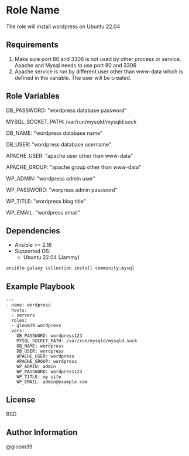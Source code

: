 Role Name
=========

The role will install wordpress on Ubuntu 22.04

Requirements
------------

1. Make sure port 80 and 3306 is not used by other process or service. Apache and Mysql needs to use port 80 and 3306
2. Apache service is run by different user other than www-data which is defined in the variable. The user will be created. 


Role Variables
--------------
DB_PASSWORD: "wordpress database password"

MYSQL_SOCKET_PATH: /var/run/mysqld/mysqld.sock

DB_NAME: "wordpress database name"

DB_USER: "wordpress database username"

APACHE_USER: "apache user other than www-data"

APACHE_GROUP: "apache group other than www-data"

WP_ADMIN: "wordpress admin user"

WP_PASSWORD: "worpress admin password"

WP_TITLE: "wordpress blog title"

WP_EMAIL: "wordpress email"


Dependencies
------------
* Ansible >= 2.16
* Supported OS:
  * Ubuntu 22.04 (Jammy)

```bash
ansible-galaxy collection install community.mysql
```

Example Playbook
----------------
```
---
- name: wordpress
  hosts: 
  - servers
  roles:
  - gloom39.wordpress
  vars:
    DB_PASSWORD: wordpress123
    MYSQL_SOCKET_PATH: /var/run/mysqld/mysqld.sock
    DB_NAME: wordpress
    DB_USER: wordpress
    APACHE_USER: wordpress
    APACHE_GROUP: wordpress
    WP_ADMIN: admin
    WP_PASSWORD: wordpress123
    WP_TITLE: my site
    WP_EMAIL: admin@example.com
```
License
-------
BSD

Author Information
------------------
@gloom39
